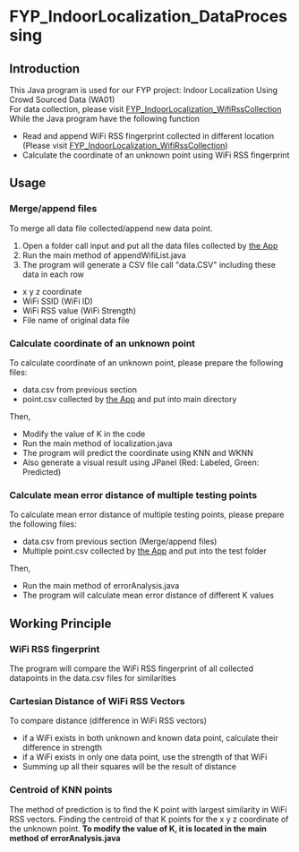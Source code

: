 # FYP_IndoorLocalization_DataProcessing

## Introduction

This Java program is used for our FYP project: Indoor Localization Using Crowd Sourced Data (WA01)</br>
For data collection, please visit [FYP_IndoorLocalization_WifiRssCollection
](https://github.com/Yan2059/FYP_IndoorLocalization_WifiRssCollection)
While the Java program have the following function
- Read and append WiFi RSS fingerprint collected in different location (Please visit [FYP_IndoorLocalization_WifiRssCollection](https://github.com/Yan2059/FYP_IndoorLocalization_WifiRssCollection))
- Calculate the coordinate of an unknown point using WiFi RSS fingerprint

## Usage


### Merge/append files

To merge all data file collected/append new data point. 
1. Open a folder call input and put all the data files collected by [the App](https://github.com/Yan2059/FYP_IndoorLocalization_WifiRssCollection)
2. Run the main method of appendWifiList.java
3. The program will generate a CSV file call "data.CSV" including these data in each row
  - x y z coordinate
  - WiFi SSID (WiFi ID)
  - WiFi RSS value (WiFi Strength)
  - File name of original data file

### Calculate coordinate of an unknown point

To calculate coordinate of an unknown point, please prepare the following files:
- data.csv from previous section
- point.csv collected by [the App](https://github.com/Yan2059/FYP_IndoorLocalization_WifiRssCollection) and put into main directory

Then,
- Modify the value of K in the code
- Run the main method of localization.java
- The program will predict the coordinate using KNN and WKNN
- Also generate a visual result using JPanel (Red: Labeled, Green: Predicted)

### Calculate mean error distance of multiple testing points

To calculate mean error distance of multiple testing points, please prepare the following files:
- data.csv from previous section (Merge/append files)
- Multiple point.csv collected by [the App](https://github.com/Yan2059/FYP_IndoorLocalization_WifiRssCollection) and put into the test folder

Then,
- Run the main method of errorAnalysis.java
- The program will calculate mean error distance of different K values


## Working Principle

### WiFi RSS fingerprint

The program will compare the WiFi RSS fingerprint of all collected datapoints in the data.csv files for similarities

### Cartesian Distance of WiFi RSS Vectors

To compare distance (difference in WiFi RSS vectors)
- if a WiFi exists in both unknown and known data point, calculate their difference in strength
- if a WiFi exists in only one data point, use the strength of that WiFi
- Summing up all their squares will be the result of distance

### Centroid of KNN points
The method of prediction is to find the K point with largest similarity in WiFi RSS vectors.
Finding the centroid of that K points for the x y z coordinate of the unknown point.
**To modify the value of K, it is located in the main method of errorAnalysis.java**



